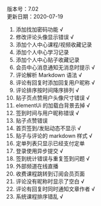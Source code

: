 版本号：7.02 <br/>
更新日期：2020-07-19

1. 添加找加密码功能 √
2. 修改评论头像显示错误 √
3. 添加个人中心课程/视频收藏记录
4. 添加个人中心学习记录
5. 添加个人中心贴子收藏记录
6. 会员中心消息通知无消息时提示 √
7. 评论解析 Markdown 语法 √
8. 评论有回复时添加回复用户昵称 √
9. 评论排序按时间降序排列 √
10. 贴子页点赞用户头像尺寸错误 √
11. elementUi 的加载白背景去掉 √
12. 签到时间与用户昵称错误 √
13. 贴子点赞错误
14. 首页签到/发贴动态不显示 √
15. 贴子与评论的 markdown 样式 √
16. 定单列表只显示已经支付定单
17. 登录使用异步提交 √
18. 签到统计错误与重复签到问题 √
19. 外部频道在线直播
20. 收费课程跳转到订阅会员页面
21. 评论没有昵称时显示了空白 √
22. 评论有回复时同时通知文章作者 √
23. 系统课程排序错乱 √
